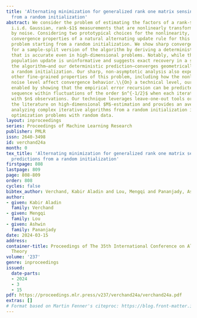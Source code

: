 ```yaml
---
title: 'Alternating minimization for generalized rank one matrix sensing: Sharp predictions
  from a random initialization'
abstract: We consider the problem of estimating the factors of a rank-$1$ matrix with
  i.i.d. Gaussian, rank-$1$ measurements that are nonlinearly transformed and corrupted
  by noise. Considering two prototypical choices for the nonlinearity, we study the
  convergence properties of a natural alternating update rule for this nonconvex optimization
  problem starting from a random initialization. We show sharp convergence guarantees
  for a sample-split version of the algorithm by deriving a deterministic recursion
  that is accurate even in high-dimensional problems. Notably, while the infinite-sample
  population update is uninformative and suggests exact recovery in a single step,
  the algorithm—and our deterministic prediction—converges geometrically fast from
  a random initialization. Our sharp, non-asymptotic analysis also exposes several
  other fine-grained properties of this problem, including how the nonlinearity and
  noise level affect convergence behavior.\\{On} a technical level, our results are
  enabled by showing that the empirical error recursion can be predicted by our deterministic
  sequence within fluctuations of the order $n^{-1/2}$ when each iteration is run
  with $n$ observations. Our technique leverages leave-one-out tools originating in
  the literature on high-dimensional $M$-estimation and provides an avenue for sharply
  analyzing complex iterative algorithms from a random initialization in other high-dimensional
  optimization problems with random data.
layout: inproceedings
series: Proceedings of Machine Learning Research
publisher: PMLR
issn: 2640-3498
id: verchand24a
month: 0
tex_title: 'Alternating minimization for generalized rank one matrix sensing: Sharp
  predictions from a random initialization'
firstpage: 808
lastpage: 809
page: 808-809
order: 808
cycles: false
bibtex_author: Verchand, Kabir Aladin and Lou, Mengqi and Pananjady, Ashwin
author:
- given: Kabir Aladin
  family: Verchand
- given: Mengqi
  family: Lou
- given: Ashwin
  family: Pananjady
date: 2024-03-15
address:
container-title: Proceedings of The 35th International Conference on Algorithmic Learning
  Theory
volume: '237'
genre: inproceedings
issued:
  date-parts:
  - 2024
  - 3
  - 15
pdf: https://proceedings.mlr.press/v237/verchand24a/verchand24a.pdf
extras: []
# Format based on Martin Fenner's citeproc: https://blog.front-matter.io/posts/citeproc-yaml-for-bibliographies/
---
```

